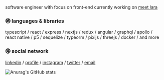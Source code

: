 software engineer with focus on front-end currently working on [meet lara](https://meetlara.ai/)

### ㊙️ languages & libraries

typescript / react / express / nextjs / redux / angular / graphql / apollo / react native / p5 / sequelize / typeorm / pixijs / threejs / docker / and more

### 🉐 social network

[linkedin](https://www.linkedin.com/in/polbac/) / [profile](https://polbac.site/) / [instagram](https://www.instagram.com/polbac_______/) / [twitter](https://twitter.com/polbac) / [email](mailto:polbac@gmail.com)

![Anurag's GitHub stats](https://github-readme-stats.vercel.app/api?username=polbac&show_icons=true&theme=radical)



